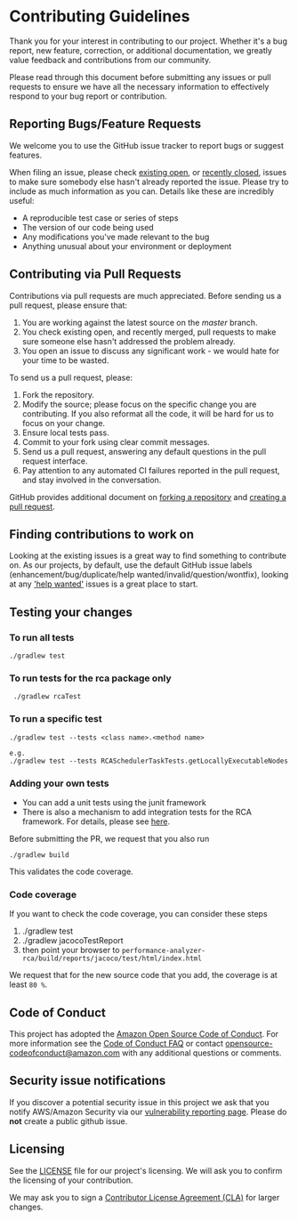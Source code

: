 # Contributing Guidelines

Thank you for your interest in contributing to our project. Whether it's a bug report, new feature, correction, or additional
documentation, we greatly value feedback and contributions from our community.

Please read through this document before submitting any issues or pull requests to ensure we have all the necessary
information to effectively respond to your bug report or contribution.


## Reporting Bugs/Feature Requests

We welcome you to use the GitHub issue tracker to report bugs or suggest features.

When filing an issue, please check [existing open](https://github.com/opendistro-for-elasticsearch/performance-analyzer-rca/issues), or [recently closed](https://github.com/opendistro-for-elasticsearch/performance-analyzer-rca/issues?utf8=%E2%9C%93&q=is%3Aissue%20is%3Aclosed%20), issues to make sure somebody else hasn't already
reported the issue. Please try to include as much information as you can. Details like these are incredibly useful:

* A reproducible test case or series of steps
* The version of our code being used
* Any modifications you've made relevant to the bug
* Anything unusual about your environment or deployment


## Contributing via Pull Requests
Contributions via pull requests are much appreciated. Before sending us a pull request, please ensure that:

1. You are working against the latest source on the *master* branch.
2. You check existing open, and recently merged, pull requests to make sure someone else hasn't addressed the problem already.
3. You open an issue to discuss any significant work - we would hate for your time to be wasted.

To send us a pull request, please:

1. Fork the repository.
2. Modify the source; please focus on the specific change you are contributing. If you also reformat all the code, it will be hard for us to focus on your change.
3. Ensure local tests pass.
4. Commit to your fork using clear commit messages.
5. Send us a pull request, answering any default questions in the pull request interface.
6. Pay attention to any automated CI failures reported in the pull request, and stay involved in the conversation.

GitHub provides additional document on [forking a repository](https://help.github.com/articles/fork-a-repo/) and
[creating a pull request](https://help.github.com/articles/creating-a-pull-request/).


## Finding contributions to work on
Looking at the existing issues is a great way to find something to contribute on. As our projects, by default, use the default GitHub issue labels (enhancement/bug/duplicate/help wanted/invalid/question/wontfix), looking at any ['help wanted'](https://github.com/opendistro-for-elasticsearch/performance-analyzer-rca/labels/help%20wanted) issues is a great place to start.

## Testing your changes

### To run all tests
```shell script
./gradlew test
```
### To run tests for the rca package only
```shell script
 ./gradlew rcaTest
```
### To run a specific test
```
./gradlew test --tests <class name>.<method name>

e.g.
./gradlew test --tests RCASchedulerTaskTests.getLocallyExecutableNodes
```

### Adding your own tests
- You can add a unit tests using the junit framework
- There is also a mechanism to add integration tests for the RCA framework. For details, please
 see [here](docs/rcait.md).

Before submitting the PR, we request that you also run
```shell script
./gradlew build
```
This validates the code coverage.

### Code coverage
If you want to check the code coverage, you can consider these steps
1. ./gradlew test
2. ./gradlew jacocoTestReport
3. then point your browser to `performance-analyzer-rca/build/reports/jacoco/test/html/index.html`

We request that for the new source code that you add, the coverage is at least `80 %`.

## Code of Conduct
This project has adopted the [Amazon Open Source Code of Conduct](https://aws.github.io/code-of-conduct).
For more information see the [Code of Conduct FAQ](https://aws.github.io/code-of-conduct-faq) or contact
opensource-codeofconduct@amazon.com with any additional questions or comments.


## Security issue notifications
If you discover a potential security issue in this project we ask that you notify AWS/Amazon Security via our [vulnerability reporting page](http://aws.amazon.com/security/vulnerability-reporting/). Please do **not** create a public github issue.


## Licensing

See the [LICENSE](https://github.com/opendistro-for-elasticsearch/performance-analyzer-rca/blob/master/LICENSE) file for our project's licensing. We will ask you to confirm the licensing of your contribution.

We may ask you to sign a [Contributor License Agreement (CLA)](http://en.wikipedia.org/wiki/Contributor_License_Agreement) for larger changes.
